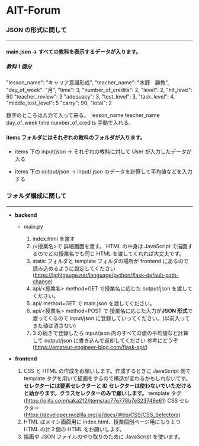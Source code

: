 # AIT-Forum

### JSON の形式に関して

---

#### main.json -> すべての教科を表示するデータが入ります。

##### 教科 1 個分

  "lesson_name": "キャリア意識形成",
  "teacher_name": "水野　勝教",
  "day_of_week": "月",
  "time": 3,
  "number_of_credits": 2,
  "level": 2,
  "hit_level": 60
  "teacher_review": 3
  "adequacy": 3,
  "test_level": 3,
  "task_level": 4,
  "middle_test_level": 5
  "carry": 90,
  "total": 2
  
  数字のところは入力で入って来る。　lesson_name teacher_name　　day_of_week time number_of_credits 手動で入れる。


#### items フォルダにはそれぞれの教科のフォルダが入ります。

- items 下の input/json -> それぞれの教科に対して User が入力したデータが入る

- items 下の output/json -> input/ json のデータを計算して平均値などを入力する

### フォルダ構成に関して

---

- **backend**

  - main.py
    <br/>

    1. index.html を渡す
    2. /<授業名>で 詳細画面を渡す。 HTML の中身は JavaScript で描画するのでどの授業名でも同じ HTML を渡してくれれば大丈夫です。
    3. static フォルダと template フォルダの場所が frontend にあるので読み込めるように設定してください (https://lightgauge.net/language/python/flask-default-path-change)
    4. api/<授業名> method=GET で授業名に応じた output/json を渡してください。
    5. api/ method=GET で main.json を渡してください。
    6. api/<授業名> method=POST で 授業名に応じた入力が**JSON 形式**で渡ってくるので input/json に登録していってください。(以前入ってきた値は消さない)
    7. 3 の続きで登録したら input/json 内のすべての値の平均値など計算して output/json に書き込んで返却してください
       参考にどうぞ (https://amateur-engineer-blog.com/flask-api/)
       <br/>

- **frontend**

  1. CSS と HTML の作成をお願いします。作成するときに JavaScript 側で template タグを用いて描画をするので構造が変わるかもしれないです。**セレクターには要素セレクターと ID セレクターは使わないでいただけると助かります。クラスセレクターのみで願いします。**
     template タグ (https://qiita.com/saka212/items/ac77e778b7e323749e61)
     CSS セレクター (https://developer.mozilla.org/ja/docs/Web/CSS/CSS_Selectors)
  2. HTML はメイン画面用に index.html、授業個別ページ用にもう１つ HTML の計２個の HTML をお願いします。
  3. 描画や JSON ファイルのやり取りのために JavaScript を使います。
